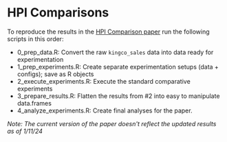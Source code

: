 # HPI Comparisons

To reproduce the results in the [HPI Comparison paper](https://github.com/andykrause/hpi_research/blob/master/papers/hpi_comp/hpicomp.Rmd) run the following scripts in this order:

* 0_prep_data.R:  Convert the raw `kingco_sales` data into data ready for experimentation
* 1_prep_experiments.R: Create separate experimentation setups (data + configs); save as R objects
* 2_execute_experiments.R: Execute the standard comparative experiments
* 3_prepare_results.R: Flatten the results from #2 into easy to manipulate data.frames
* 4_analyze_experiments.R: Create final analyses for the paper. 



*Note:  The current version of the paper doesn't reflect the updated results as of 1/11/24*


